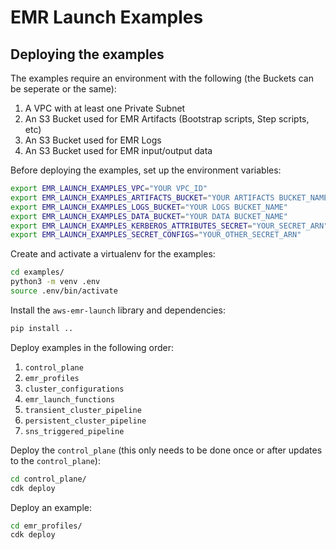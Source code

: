 # EMR Launch Examples

## Deploying the examples
The examples require an environment with the following (the Buckets can be seperate or the same):

1. A VPC with at least one Private Subnet
2. An S3 Bucket used for EMR Artifacts (Bootstrap scripts, Step scripts, etc)
3. An S3 Bucket used for EMR Logs
4. An S3 Bucket used for EMR input/output data

Before deploying the examples, set up the environment variables:
```sh
export EMR_LAUNCH_EXAMPLES_VPC="YOUR VPC_ID"
export EMR_LAUNCH_EXAMPLES_ARTIFACTS_BUCKET="YOUR ARTIFACTS BUCKET_NAME"
export EMR_LAUNCH_EXAMPLES_LOGS_BUCKET="YOUR LOGS BUCKET_NAME"
export EMR_LAUNCH_EXAMPLES_DATA_BUCKET="YOUR DATA BUCKET_NAME"
export EMR_LAUNCH_EXAMPLES_KERBEROS_ATTRIBUTES_SECRET="YOUR_SECRET_ARN"
export EMR_LAUNCH_EXAMPLES_SECRET_CONFIGS="YOUR_OTHER_SECRET_ARN"
```

Create and activate a virtualenv for the examples:
```sh
cd examples/
python3 -m venv .env
source .env/bin/activate
```

Install the `aws-emr-launch` library and dependencies:
```sh
pip install ..
```

Deploy examples in the following order:
1. `control_plane`
2. `emr_profiles`
3. `cluster_configurations`
4. `emr_launch_functions`
5. `transient_cluster_pipeline`
6. `persistent_cluster_pipeline`
7. `sns_triggered_pipeline`

Deploy the `control_plane` (this only needs to be done once or after updates to the `control_plane`):
```sh
cd control_plane/
cdk deploy
```

Deploy an example:
```sh
cd emr_profiles/
cdk deploy
